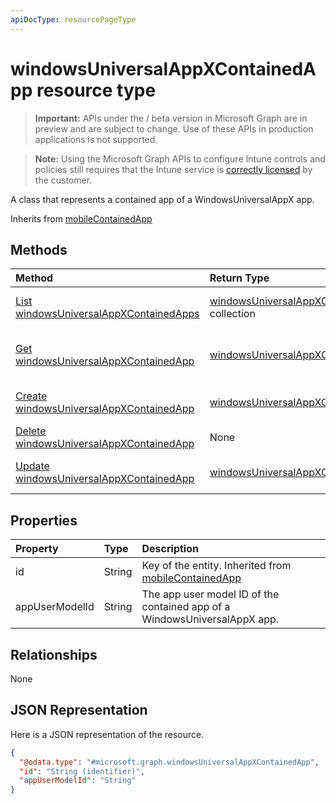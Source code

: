 ```yaml
---
apiDocType: resourcePageType
---
```

# windowsUniversalAppXContainedApp resource type

> **Important:** APIs under the / beta version in Microsoft Graph are in preview and are subject to change. Use of these APIs in production applications is not supported.

> **Note:** Using the Microsoft Graph APIs to configure Intune controls and policies still requires that the Intune service is [correctly licensed](https://go.microsoft.com/fwlink/?linkid=839381) by the customer.

A class that represents a contained app of a WindowsUniversalAppX app.

Inherits from [mobileContainedApp](../resources/intune_apps_mobilecontainedapp.md)

## Methods
|Method|Return Type|Description|
|:---|:---|:---|
|[List windowsUniversalAppXContainedApps](../api/intune_apps_windowsuniversalappxcontainedapp_list.md)|[windowsUniversalAppXContainedApp](../resources/intune_apps_windowsuniversalappxcontainedapp.md) collection|List properties and relationships of the [windowsUniversalAppXContainedApp](../resources/intune_apps_windowsuniversalappxcontainedapp.md) objects.|
|[Get windowsUniversalAppXContainedApp](../api/intune_apps_windowsuniversalappxcontainedapp_get.md)|[windowsUniversalAppXContainedApp](../resources/intune_apps_windowsuniversalappxcontainedapp.md)|Read properties and relationships of the [windowsUniversalAppXContainedApp](../resources/intune_apps_windowsuniversalappxcontainedapp.md) object.|
|[Create windowsUniversalAppXContainedApp](../api/intune_apps_windowsuniversalappxcontainedapp_create.md)|[windowsUniversalAppXContainedApp](../resources/intune_apps_windowsuniversalappxcontainedapp.md)|Create a new [windowsUniversalAppXContainedApp](../resources/intune_apps_windowsuniversalappxcontainedapp.md) object.|
|[Delete windowsUniversalAppXContainedApp](../api/intune_apps_windowsuniversalappxcontainedapp_delete.md)|None|Deletes a [windowsUniversalAppXContainedApp](../resources/intune_apps_windowsuniversalappxcontainedapp.md).|
|[Update windowsUniversalAppXContainedApp](../api/intune_apps_windowsuniversalappxcontainedapp_update.md)|[windowsUniversalAppXContainedApp](../resources/intune_apps_windowsuniversalappxcontainedapp.md)|Update the properties of a [windowsUniversalAppXContainedApp](../resources/intune_apps_windowsuniversalappxcontainedapp.md) object.|

## Properties
|Property|Type|Description|
|:---|:---|:---|
|id|String|Key of the entity. Inherited from [mobileContainedApp](../resources/intune_apps_mobilecontainedapp.md)|
|appUserModelId|String|The app user model ID of the contained app of a WindowsUniversalAppX app.|

## Relationships
None
## JSON Representation
Here is a JSON representation of the resource.
<!-- {
  "blockType": "resource",
  "keyProperty": "id",
  "@odata.type": "microsoft.graph.windowsUniversalAppXContainedApp"
}
-->
``` json
{
  "@odata.type": "#microsoft.graph.windowsUniversalAppXContainedApp",
  "id": "String (identifier)",
  "appUserModelId": "String"
}
```





